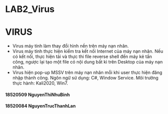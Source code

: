 # LAB2_Virus
# VIRUS
- Virus máy tính làm thay đổi hình nền trên máy nạn nhân.
- Virus máy tính thực hiện kiểm tra kết nối  Internet của máy nạn nhân. Nếu có kết nối, thực hiện tải và thực thi file reverse shell đến máy kẻ tấn công, ngược lại tạo một file có nội dung bất kì trên Desktop của máy nạn nhân.
- Virus hiện pop-up MSSV trên máy nạn nhân mỗi khi user thực hiện đăng nhập thành công. 
Ngôn ngữ sử dụng: C#, Window Service.
Môi trường thực hành: Kali2020, Win7.
#### 18520509 NguyenThiNhuBinh
#### 18520084 NguyenTrucThanhLan
 
